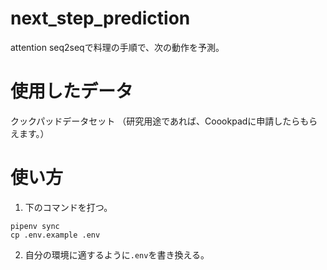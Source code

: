 # next_step_prediction
attention seq2seqで料理の手順で、次の動作を予測。

# 使用したデータ
クックパッドデータセット
（研究用途であれば、Coookpadに申請したらもらえます。）

# 使い方
1. 下のコマンドを打つ。
```
pipenv sync
cp .env.example .env
```

2. 自分の環境に適するように`.env`を書き換える。
